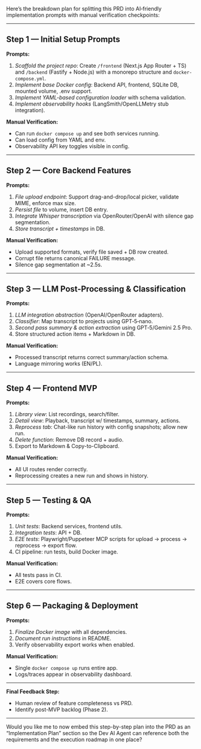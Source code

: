 Here’s the breakdown plan for splitting this PRD into AI‑friendly implementation prompts with manual verification checkpoints:

---

## Step 1 — Initial Setup Prompts
**Prompts:**
1. *Scaffold the project repo*: Create `/frontend` (Next.js App Router + TS) and `/backend` (Fastify + Node.js) with a monorepo structure and `docker-compose.yml`.
2. *Implement base Docker config*: Backend API, frontend, SQLite DB, mounted volume, .env support.
3. *Implement YAML-based configuration loader* with schema validation.
4. *Implement observability hooks* (LangSmith/OpenLLMetry stub integration).

**Manual Verification:**
- Can run `docker compose up` and see both services running.
- Can load config from YAML and env.
- Observability API key toggles visible in config.

---

## Step 2 — Core Backend Features
**Prompts:**
1. *File upload endpoint*: Support drag-and-drop/local picker, validate MIME, enforce max size.
2. *Persist file* to volume, insert DB entry.
3. *Integrate Whisper transcription* via OpenRouter/OpenAI with silence gap segmentation.
4. *Store transcript + timestamps* in DB.

**Manual Verification:**
- Upload supported formats, verify file saved + DB row created.
- Corrupt file returns canonical FAILURE message.
- Silence gap segmentation at ~2.5s.

---

## Step 3 — LLM Post-Processing & Classification
**Prompts:**
1. *LLM integration abstraction* (OpenAI/OpenRouter adapters).
2. *Classifier*: Map transcript to projects using GPT‑5‑nano.
3. *Second pass summary & action extraction* using GPT‑5/Gemini 2.5 Pro.
4. Store structured action items + Markdown in DB.

**Manual Verification:**
- Processed transcript returns correct summary/action schema.
- Language mirroring works (EN/PL).

---

## Step 4 — Frontend MVP
**Prompts:**
1. *Library view*: List recordings, search/filter.
2. *Detail view*: Playback, transcript w/ timestamps, summary, actions.
3. *Reprocess tab*: Chat-like run history with config snapshots; allow new run.
4. *Delete function*: Remove DB record + audio.
5. Export to Markdown & Copy-to-Clipboard.

**Manual Verification:**
- All UI routes render correctly.
- Reprocessing creates a new run and shows in history.

---

## Step 5 — Testing & QA
**Prompts:**
1. *Unit tests*: Backend services, frontend utils.
2. *Integration tests*: API + DB.
3. *E2E tests*: Playwright/Puppeteer MCP scripts for upload → process → reprocess → export flow.
4. CI pipeline: run tests, build Docker image.

**Manual Verification:**
- All tests pass in CI.
- E2E covers core flows.

---

## Step 6 — Packaging & Deployment
**Prompts:**
1. *Finalize Docker image* with all dependencies.
2. *Document run instructions* in README.
3. Verify observability export works when enabled.

**Manual Verification:**
- Single `docker compose up` runs entire app.
- Logs/traces appear in observability dashboard.

---

**Final Feedback Step:**
- Human review of feature completeness vs PRD.
- Identify post-MVP backlog (Phase 2).

---

Would you like me to now embed this step-by-step plan into the PRD as an “Implementation Plan” section so the Dev AI Agent can reference both the requirements and the execution roadmap in one place?

